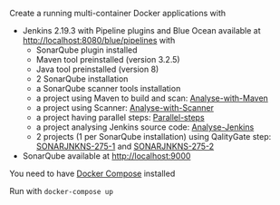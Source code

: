 Create a running multi-container Docker applications with
* Jenkins 2.19.3 with Pipeline plugins and Blue Ocean available at <http://localhost:8080/blue/pipelines> with 
  * SonarQube plugin installed
  * Maven tool preinstalled (version 3.2.5)
  * Java tool preinstalled (version 8)
  * 2 SonarQube installation
  * a SonarQube scanner tools installation
  * a project using Maven to build and scan: [Analyse-with-Maven](http://localhost:8080/blue/organizations/jenkins/Analyse-with-Maven/activity)
  * a project using Scanner: [Analyse-with-Scanner](http://localhost:8080/blue/organizations/jenkins/Analyse-with-Scanner/activity)
  * a project having parallel steps: [Parallel-steps](http://localhost:8080/blue/organizations/jenkins/Parallel-steps/activity)
  * a project analysing Jenkins source code: [Analyse-Jenkins](http://localhost:8080/blue/organizations/jenkins/Analyse-Jenkins/activity)
  * 2 projects (1 per SonarQube installation) using QalityGate step: [SONARJNKNS-275-1](http://localhost:8080/job/SONARJNKNS-275-1) and [SONARJNKNS-275-2](http://localhost:8080/job/SONARJNKNS-275-2)
* SonarQube available at <http://localhost:9000>

You need to have [Docker Compose](https://docs.docker.com/compose/) installed

Run with ```docker-compose up```
